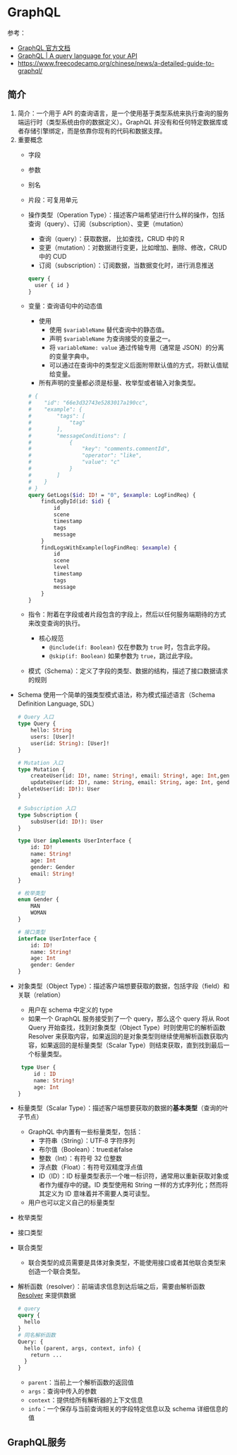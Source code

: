 # GraphQL

参考：
* [GraphQL 官方文档](https://graphql.org/learn/)
* [GraphQL | A query language for your API](https://graphql.cn/)
* https://www.freecodecamp.org/chinese/news/a-detailed-guide-to-graphql/

## 简介
1. 简介：一个用于 API 的查询语言，是一个使用基于类型系统来执行查询的服务端运行时（类型系统由你的数据定义）。GraphQL 并没有和任何特定数据库或者存储引擎绑定，而是依靠你现有的代码和数据支撑。
2. 重要概念
   * 字段
     
   * 参数
     
   * 别名
     
   * 片段：可复用单元
     
   * 操作类型（Operation Type）：描述客户端希望进行什么样的操作，包括查询（query）、订阅（subscription）、变更（mutation）
     
     * 查询（query）：获取数据， 比如查找，CRUD 中的 R 
     * 变更（mutation）：对数据进行变更，比如增加、删除、修改，CRUD 中的 CUD
     * 订阅（subscription）：订阅数据，当数据变化时，进行消息推送
     
     ~~~graphql
     query {
       user { id }
     }
     ~~~
     
   * 变量：查询语句中的动态值
   
     * 使用
       * 使用 `$variableName` 替代查询中的静态值。
       * 声明 `$variableName` 为查询接受的变量之一。
       * 将 `variableName: value` 通过传输专用（通常是 JSON）的分离的变量字典中。
       * 可以通过在查询中的类型定义后面附带默认值的方式，将默认值赋给变量。
     * 所有声明的变量都必须是标量、枚举型或者输入对象类型。
   
     ~~~graphql
     # {
     #    "id": "66e3d32743e5283017a190cc",
     #    "example": {
     #        "tags": [
     #            "tag"
     #        ],
     #        "messageConditions": [
     #            {
     #                "key": "comments.commentId",
     #                "operator": "like",
     #                "value": "c"
     #            }
     #        ]
     #    }
     # }
     query GetLogs($id: ID! = "0", $example: LogFindReq) {
         findLogById(id: $id) {
             id
             scene
             timestamp
             tags
             message
         }
         findLogsWithExample(logFindReq: $example) {
             id
             scene
             level
             timestamp
             tags
             message
         }
     }
     ~~~
   
   * 指令：附着在字段或者片段包含的字段上，然后以任何服务端期待的方式来改变查询的执行。
     
     * 核心规范
       * `@include(if: Boolean)` 仅在参数为 `true` 时，包含此字段。
       * `@skip(if: Boolean)` 如果参数为 `true`，跳过此字段。
     
   * 模式（Schema）：定义了字段的类型、数据的结构，描述了接口数据请求的规则
     
  * Schema 使用一个简单的强类型模式语法，称为模式描述语言（Schema Definition Language, SDL） 
     ~~~graphql
     # Query 入口
     type Query {
         hello: String
         users: [User]!
         user(id: String): [User]!
     }
     
     # Mutation 入口
     type Mutation {
         createUser(id: ID!, name: String!, email: String!, age: Int,gender: Gender): User!
         updateUser(id: ID!, name: String, email: String, age: Int, gender: Gender): User!
      deleteUser(id: ID!): User
     }
     
     # Subscription 入口
     type Subscription {
         subsUser(id: ID!): User
     }
     
     type User implements UserInterface {
         id: ID!
         name: String!
         age: Int
         gender: Gender
         email: String!
     }
     
     # 枚举类型
     enum Gender {
         MAN
         WOMAN
     }
     
     # 接口类型
     interface UserInterface {
         id: ID!
         name: String!
         age: Int
         gender: Gender
     }
     ~~~
     
   * 对象类型（Object Type）：描述客户端想要获取的数据，包括字段（field）和关联（relation）
     
     * 用户在 schema 中定义的 type
     * 如果一个 GraphQL 服务接受到了一个 query，那么这个 query 将从 Root Query 开始查找，找到对象类型（Object Type）时则使用它的解析函数 Resolver 来获取内容，如果返回的是对象类型则继续使用解析函数获取内容，如果返回的是标量类型（Scalar Type）则结束获取，直到找到最后一个标量类型。
     ~~~graphql
      type User {
          id : ID
          name: String!
          age: Int
     }
     ~~~
     
   * 标量类型（Scalar Type）：描述客户端想要获取的数据的**基本类型**（查询的叶子节点）
     * GraphQL 中内置有一些标量类型，包括：
       * 字符串（String）：UTF‐8 字符序列
       * 布尔值（Boolean）：true` 或者 `false
       * 整数（Int）：有符号 32 位整数
       * 浮点数（Float）：有符号双精度浮点值
       * ID（ID）：ID 标量类型表示一个唯一标识符，通常用以重新获取对象或者作为缓存中的键。ID 类型使用和 String 一样的方式序列化；然而将其定义为 ID 意味着并不需要人类可读型。
     * 用户也可以定义自己的标量类型
     
   * 枚举类型
   
   * 接口类型
   
   * 联合类型
   
     * 联合类型的成员需要是具体对象类型，不能使用接口或者其他联合类型来创造一个联合类型。
     
   * 解析函数（resolver）：前端请求信息到达后端之后，需要由解析函数 [Resolver](https://link.juejin.im/?target=https%3A%2F%2Fwww.apollographql.com%2Fdocs%2Fgraphql-tools%2Fresolvers.html) 来提供数据
   
     ~~~graphql
     # query
     query {
       hello
     }
     # 同名解析函数
     Query: {
       hello (parent, args, context, info) {
         return ...
       }
     }
     ~~~
   
     * `parent`：当前上一个解析函数的返回值
     * `args`：查询中传入的参数
     * `context`：提供给所有解析器的上下文信息
     * `info`：一个保存与当前查询相关的字段特定信息以及 schema 详细信息的值

## GraphQL服务